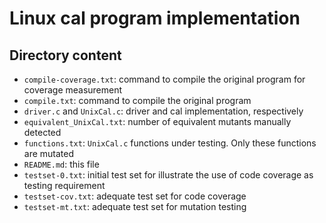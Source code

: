 # Linux cal program implementation

## Directory content

 - `compile-coverage.txt`: command to compile the original program for coverage measurement
 - `compile.txt`: command to compile the original program
 - `driver.c` and `UnixCal.c`: driver and cal implementation, respectively
 - `equivalent_UnixCal.txt`: number of equivalent mutants manually detected
 - `functions.txt`: `UnixCal.c` functions under testing. Only these functions are mutated
 - `README.md`: this file
 - `testset-0.txt`: initial test set for illustrate the use of code coverage as testing requirement
 - `testset-cov.txt`: adequate test set for code coverage
 - `testset-mt.txt`: adequate test set for mutation testing
